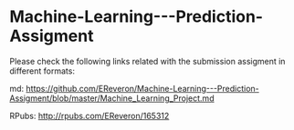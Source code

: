 # Machine-Learning---Prediction-Assigment

Please check the following links related with the submission assigment in different formats:

md:
https://github.com/EReveron/Machine-Learning---Prediction-Assigment/blob/master/Machine_Learning_Project.md

RPubs:
http://rpubs.com/EReveron/165312
